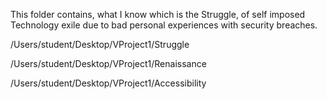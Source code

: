This folder contains, what I know which is the Struggle, of self imposed 
Technology exile due to bad personal experiences with security breaches. 

/Users/student/Desktop/VProject1/Struggle

/Users/student/Desktop/VProject1/Renaissance

/Users/student/Desktop/VProject1/Accessibility


